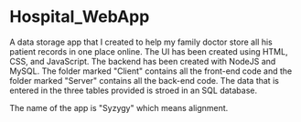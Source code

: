 # Hospital_WebApp
A data storage app that I created to help my family doctor store all his patient records in one place online. The UI has been created using HTML, CSS, and JavaScript. The backend has been created with NodeJS and MySQL. The folder marked "Client" contains all the front-end code and the folder marked "Server" contains all the back-end code. The data that is entered in the three tables provided is stroed in an SQL database. 

The name of the app is "Syzygy" which means alignment. 
